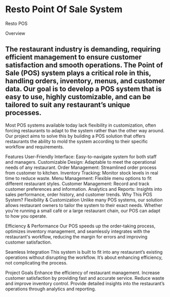 # Resto Point Of Sale System
Resto POS 

Overview
## The restaurant industry is demanding, requiring efficient management to ensure customer satisfaction and smooth operations. The Point of Sale (POS) system plays a critical role in this, handling orders, inventory, menus, and customer data. Our goal is to develop a POS system that is easy to use, highly customizable, and can be tailored to suit any restaurant’s unique processes.

Most POS systems available today lack flexibility in customization, often forcing restaurants to adapt to the system rather than the other way around. Our project aims to solve this by building a POS solution that offers restaurants the ability to mold the system according to their specific workflow and requirements.

Features
User-Friendly Interface: Easy-to-navigate system for both staff and managers.
Customizable Design: Adaptable to meet the operational needs of any restaurant.
Order Management: Streamlined order process from customer to kitchen.
Inventory Tracking: Monitor stock levels in real time to reduce waste.
Menu Management: Flexible menu options to fit different restaurant styles.
Customer Management: Record and track customer preferences and information.
Analytics and Reports: Insights into sales performance, order history, and customer trends.
Why This POS System?
Flexibility & Customization
Unlike many POS systems, our solution allows restaurant owners to tailor the system to their exact needs. Whether you're running a small café or a large restaurant chain, our POS can adapt to how you operate.

Efficiency & Performance
Our POS speeds up the order-taking process, optimizes inventory management, and seamlessly integrates with the restaurant's workflow, reducing the margin for errors and improving customer satisfaction.

Seamless Integration
This system is built to fit into any restaurant’s existing operations without disrupting the workflow. It’s about enhancing efficiency, not complicating the process.

Project Goals
Enhance the efficiency of restaurant management.
Increase customer satisfaction by providing fast and accurate service.
Reduce waste and improve inventory control.
Provide detailed insights into the restaurant’s operations through analytics and reporting.
